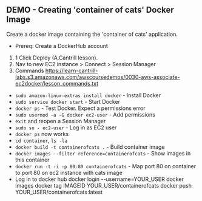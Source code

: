 ## DEMO - Creating 'container of cats' Docker Image
Create a docker image containing the 'container of cats' application.
- Prereq: Create a DockerHub account

1. 1 Click Deploy (A.Cantrill lesson).
2. Nav to new EC2 instance > Connect > Session Manager
3. Commands https://learn-cantrill-labs.s3.amazonaws.com/awscoursedemos/0030-aws-associate-ec2docker/lesson_commands.txt
- `sudo amazon-linux-extras install docker` - Install Docker
- `sudo service docker start` - Start Docker
- `docker ps` - Test Docker. Expect a permissions error
- `sudo usermod -a -G docker ec2-user` - Add permissions
- `exit` and reopen a Session Manager
- `sudo su - ec2-user` - Log in as EC2 user
- `docker ps` now works
- `cd container`, `ls -la`
- `docker build -t containerofcats .` - Build container image
- `docker images --filter reference=containerofcats` - Show images in this container
- `docker run -t -i -p 80:80 containerofcats` - Map port 80 on container to port 80 on ec2 instance with cats image
- Log in to docker hub
docker login --username=YOUR_USER
docker images
docker tag IMAGEID YOUR_USER/containerofcats
docker push YOUR_USER/containerofcats:latest

